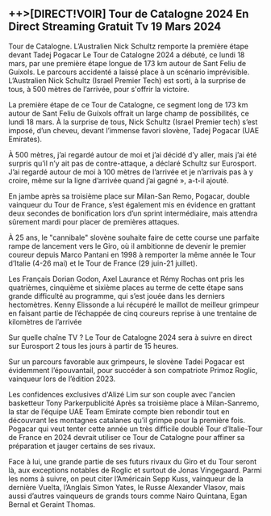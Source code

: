 <h2>++>[DIRECT!VOIR] Tour de Catalogne 2024 En Direct Streaming Gratuit Tv 19 Mars 2024</h2>

Tour de Catalogne. L’Australien Nick Schultz remporte la première étape devant Tadej Pogacar
Le Tour de Catalogne 2024 a débuté, ce lundi 18 mars, par une première étape longue de 173 km autour de Sant Feliu de Guíxols. Le parcours accidenté a laissé place à un scénario imprévisible. L’Australien Nick Schultz (Israel Premier Tech) est sorti, à la surprise de tous, à 500 mètres de l’arrivée, pour s'offrir la victoire.

La première étape de ce Tour de Catalogne, ce segment long de 173 km autour de Sant Feliu de Guíxols offrait un large champ de possibilités, ce lundi 18 mars. À la surprise de tous, Nick Schultz (Israel Premier tech) s’est imposé, d’un cheveu, devant l’immense favori slovène, Tadej Pogacar (UAE Emirates).

À 500 mètres, j’ai regardé autour de moi et j’ai décidé d’y aller, mais j’ai été surpris qu’il n’y ait pas de contre-attaque, a déclaré Schultz sur Eurosport. J’ai regardé autour de moi à 100 mètres de l’arrivée et je n’arrivais pas à y croire, même sur la ligne d’arrivée quand j’ai gagné », a-t-il ajouté.

En jambe après sa troisième place sur Milan-San Remo, Pogacar, double vainqueur du Tour de France, s’est également mis en évidence en grattant deux secondes de bonification lors d’un sprint intermédiaire, mais attendra sûrement mardi pour placer de premières attaques.

À 25 ans, le "cannibale" slovène souhaite faire de cette course une parfaite rampe de lancement vers le Giro, où il ambitionne de devenir le premier coureur depuis Marco Pantani en 1998 à remporter la même année le Tour d’Italie (4-26 mai) et le Tour de France (29 juin-21 juillet).

Les Français Dorian Godon, Axel Laurance et Rémy Rochas ont pris les quatrièmes, cinquième et sixième places au terme de cette étape sans grande difficulté au programme, qui s’est jouée dans les derniers hectomètres. Kenny Elissonde a lui récupéré le maillot de meilleur grimpeur en faisant partie de l’échappée de cinq coureurs reprise à une trentaine de kilomètres de l’arrivée

Sur quelle chaîne TV ?
Le Tour de Catalogne 2024 sera à suivre en direct sur Eurosport 2 tous les jours à partir de 15 heures.

Sur un parcours favorable aux grimpeurs, le slovène Tadei Pogacar est évidemment l’épouvantail, pour succéder à son compatriote Primoz Roglic, vainqueur lors de l’édition 2023.

Les confidences exclusives d'Alizé Lim sur son couple avec l'ancien basketteur Tony Parkerpublicité
Après sa troisième place à Milan-Sanremo, la star de l’équipe UAE Team Emirate compte bien rebondir tout en découvrant les montagnes catalanes qu’il grimpe pour la première fois. Pogacar qui veut tenter cette année un très difficile doublé Tour d’Italie-Tour de France en 2024 devrait utiliser ce Tour de Catalogne pour affiner sa préparation et jauger certains de ses rivaux.

Face à lui, une grande partie de ses futurs rivaux du Giro et du Tour seront là, aux exceptions notables de Roglic et surtout de Jonas Vingegaard. Parmi les noms à suivre, on peut citer l’Américain Sepp Kuss, vainqueur de la dernière Vuelta, l’Anglais Simon Yates, le Russe Alexander Vlasov, mais aussi d’autres vainqueurs de grands tours comme Nairo Quintana, Egan Bernal et Geraint Thomas.
